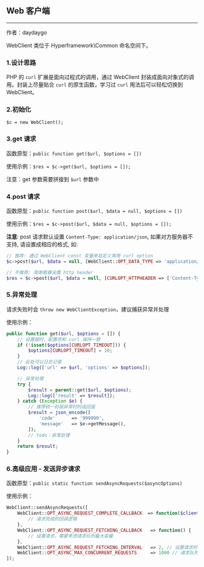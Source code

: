 ## Web 客户端

---

作者：daydaygo

WebClient 类位于 Hyperframework\Common 命名空间下。

### 1.设计思路

PHP 的 `curl` 扩展是面向过程式的调用，通过 WebClient 封装成面向对象式的调用。封装上尽量贴合 `curl` 的原生函数，学习过 `curl` 用法后可以轻松切换到 WebClient。

### 2.初始化

`$c = new WebClient();`

### 3.get 请求

函数原型：`public function get($url, $options = [])`

使用示例：`$res = $c->get($url, $options = []);`

注意：get 参数需要拼接到 `$url` 参数中

### 4.post 请求

函数原型：`public function post($url, $data = null, $options = [])`

使用示例：`$res = $c->post($url, $data = null, $options = []);`

**注意**: post 请求默认设置 `Content-Type: application/json`, 如果对方服务器不支持, 请设置成相应的格式, 如:

```php
// 推荐: 通过 WebClient const 变量来自定义常用 curl option
$c->post($url, $data = null, [WebClient::OPT_DATA_TYPE => 'application/x-www-form-urlencoded']);

// 不推荐: 简单粗暴设置 http header
$res = $c->post($url, $data = null, [CURLOPT_HTTPHEADER => ['Content-Type: application/x-www-form-urlencoded']]);
```

### 5.异常处理

请求失败时会 `throw new WebClientException`，建议捕获异常并处理

使用示例：

```php
public function get($url, $options = []) {
    // 设置超时，配置项和 curl 保持一致
    if (!isset($options[CURLOPT_TIMEOUT])) {
        $options[CURLOPT_TIMEOUT] = 10;
    }
    // 此处可以日志记录
    Log::log(['url' => $url, 'options' => $options]);

    // 异常处理
    try {
        $result = parent::get($url, $options);
        Log::log(['result' => $result]);
    } catch (Exception $e) {
        // 推荐统一封装异常时的返回值
        $result = json_encode([
            'code'      => '999999',
            'message'   => $e->getMessage(),
        ]);
        // todo：异常处理
    }
    return $result;
}
```

### 6.高级应用 - 发送异步请求

函数原型：`public static function sendAsyncRequests($asyncOptions)`

使用示例：

```php
WebClient::sendAsyncRequests([
    WebClient::OPT_ASYNC_REQUEST_COMPLETE_CALLBACK  => function($client, $response, $error) {
        // 请求完成的回调逻辑
    },
    WebClient::OPT_ASYNC_REQUEST_FETCHING_CALLBACK   => function() {
        // 设置请求，需要考虑请求队列最大容量
    },
    WebClient::OPT_ASYNC_REQUEST_FETCHING_INTERVAL   => 2, // 设置请求时间间隔
    WebClient::OPT_ASYNC_MAX_CONCURRENT_REQUESTS     => 1000 // 请求队列最大容量
]);
```
